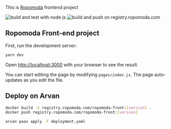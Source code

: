 This is [Ropomoda](https://www.ropomoda.com/) frontend project 

![build and test with node js](https://github.com/RopoModa/ropomodafront/actions/workflows/node.js.yml/badge.svg)
![build and push on registry.ropomoda.com](https://github.com/RopoModa/ropomodafront/actions/workflows/docker-image.js.yml/badge.svg)

## Ropomoda Front-end project

First, run the development server:

```bash
yarn dev
```

Open [http://localhost:3000](http://localhost:3000) with your browser to see the result.

You can start editing the page by modifying `pages/index.js`. The page auto-updates as you edit the file.


## Deploy on Arvan

```bash
docker build -t registry.ropomoda.com/ropomoda-front:[version] .
docker push registry.ropomoda.com/ropomoda-front:[version]

arvan paas apply -f deployment.yaml
```

